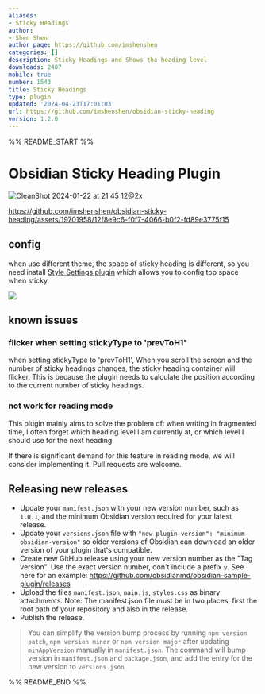 ```yaml
---
aliases:
- Sticky Headings
author:
- Shen Shen
author_page: https://github.com/imshenshen
categories: []
description: Sticky Headings and Shows the heading level
downloads: 2407
mobile: true
number: 1543
title: Sticky Headings
type: plugin
updated: '2024-04-23T17:01:03'
url: https://github.com/imshenshen/obsidian-sticky-heading
version: 1.2.0
---
```


%% README_START %%

# Obsidian Sticky Heading Plugin
![CleanShot 2024-01-22 at 21 45 12@2x](https://github.com/imshenshen/obsidian-sticky-heading/assets/19701958/57d806c1-8452-4f88-9688-f362482e822d)


https://github.com/imshenshen/obsidian-sticky-heading/assets/19701958/12f8e9c6-f0f7-4066-b0f2-fd89e3775f15


## config
when use different theme, the space of sticky heading is different, so
you need install [Style Settings plugin](https://github.com/mgmeyers/obsidian-style-settings) which allows you to config top space when sticky.

![](https://github.com/imshenshen/obsidian-sticky-heading/assets/19701958/7ffbe469-053c-487a-af50-0b11b3a47e71)

## known issues
### flicker when setting stickyType to 'prevToH1'
when setting stickyType to 'prevToH1', When you scroll the screen and the number of sticky headings changes, the sticky heading container will flicker. This is because the plugin needs to calculate the position according to the current number of sticky headings.

### not work for reading mode
This plugin mainly aims to solve the problem of: when writing in fragmented time, I often forget which heading level I am currently at, or which level I should use for the next heading.

If there is significant demand for this feature in reading mode, we will consider implementing it. Pull requests are welcome.

## Releasing new releases

- Update your `manifest.json` with your new version number, such as `1.0.1`, and the minimum Obsidian version required for your latest release.
- Update your `versions.json` file with `"new-plugin-version": "minimum-obsidian-version"` so older versions of Obsidian can download an older version of your plugin that's compatible.
- Create new GitHub release using your new version number as the "Tag version". Use the exact version number, don't include a prefix `v`. See here for an example: https://github.com/obsidianmd/obsidian-sample-plugin/releases
- Upload the files `manifest.json`, `main.js`, `styles.css` as binary attachments. Note: The manifest.json file must be in two places, first the root path of your repository and also in the release.
- Publish the release.

> You can simplify the version bump process by running `npm version patch`, `npm version minor` or `npm version major` after updating `minAppVersion` manually in `manifest.json`.
> The command will bump version in `manifest.json` and `package.json`, and add the entry for the new version to `versions.json`


%% README_END %%
